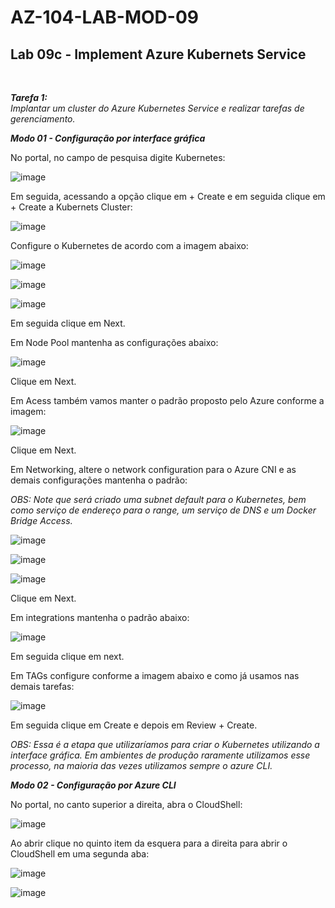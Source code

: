 # AZ-104-LAB-MOD-09

 <h2>Lab 09c - Implement Azure Kubernets Service</h2> <br>

 ***Tarefa 1:***  
    *Implantar um cluster do Azure Kubernetes Service e realizar tarefas de gerenciamento.*

***Modo 01 - Configuração por interface gráfica***

No portal, no campo de pesquisa digite Kubernetes: 

![image](https://user-images.githubusercontent.com/107069287/198093194-ced0804f-94c3-407a-b8d9-96e9d1164e9f.png)

Em seguida, acessando a opção clique em + Create e em seguida clique em + Create a Kubernets Cluster: 

![image](https://user-images.githubusercontent.com/107069287/198093394-fa5c86e1-ed43-40e5-8479-8a3d8d6eb83e.png)

Configure o Kubernetes de acordo com a imagem abaixo: 

![image](https://user-images.githubusercontent.com/107069287/198096690-7c07c149-4430-416e-8bfc-91c9358ab3bb.png)

![image](https://user-images.githubusercontent.com/107069287/198096782-6f86566b-1b2b-4518-9834-a32af90be9cd.png)

![image](https://user-images.githubusercontent.com/107069287/198096858-d7809a57-3036-49c3-b421-057d7db75596.png)

Em seguida clique em Next. 

Em Node Pool mantenha as configurações abaixo: 

![image](https://user-images.githubusercontent.com/107069287/198097125-b4dadae4-fd64-43d2-9878-e578c2913348.png)

Clique em Next. 

Em Acess também vamos manter o padrão proposto pelo Azure conforme a imagem: 

![image](https://user-images.githubusercontent.com/107069287/198099319-4541f529-d6be-4cc4-987c-325cd0cd168c.png)

Clique em Next. 

Em Networking, altere o network configuration para o Azure CNI e as demais configurações mantenha o padrão: 

*OBS: Note que será criado uma subnet default para o Kubernetes, bem como serviço de endereço para o range, um serviço de DNS e um Docker Bridge Access.*

![image](https://user-images.githubusercontent.com/107069287/198100247-7f37f536-0c87-44cd-8adf-2b0572432335.png)

![image](https://user-images.githubusercontent.com/107069287/198100317-66ce1548-73b7-43aa-b8d2-8c784ac007d6.png)

![image](https://user-images.githubusercontent.com/107069287/198100354-0ad1a006-2585-437c-a383-855dc5d63db3.png)

Clique em Next. 

Em integrations mantenha o padrão abaixo: 

![image](https://user-images.githubusercontent.com/107069287/198100752-839cee92-5430-42e2-9780-b428f2704e2b.png)

Em seguida clique em next. 

Em TAGs configure conforme a imagem abaixo e como já usamos nas demais tarefas: 

![image](https://user-images.githubusercontent.com/107069287/198101056-26480829-6ce7-485e-9506-599e87bc4a1e.png)

Em seguida clique em Create e depois em Review + Create. 

*OBS: Essa é a etapa que utilizaríamos para criar o Kubernetes utilizando a interface gráfica. Em ambientes de produção raramente utilizamos esse processo, na maioria das vezes utilizamos sempre o azure CLI.*

***Modo 02 - Configuração por Azure CLI*** 

No portal, no canto superior a direita, abra o CloudShell: 

![image](https://user-images.githubusercontent.com/107069287/198101795-bef1bcd3-fd9a-4071-9267-041d67d488e3.png)

Ao abrir clique no quinto item da esquera para a direita para abrir o CloudShell em uma segunda aba: 

![image](https://user-images.githubusercontent.com/107069287/198102603-25510347-1508-4249-9ca0-179aa6a0dca6.png)

![image](https://user-images.githubusercontent.com/107069287/198103011-aaf17921-cb76-4631-b604-56682feb53b2.png)





